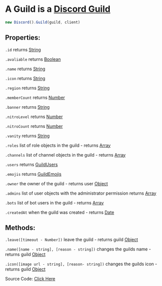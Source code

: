 # A Guild is a [Discord Guild](https://discord.com/developers/docs/resources/guild)
```js
new Discord().Guild(guild, client)
```

## Properties: 

`.id` returns [String](https://javascript.info/types#string)

`.avaliable` returns [Boolean](https://javascript.info/types#boolean-logical-type)

`.name` returns [String](https://javascript.info/types#string)

`.icon` returns [String](https://javascript.info/types#string)

`.region` returns [String](https://javascript.info/types#string)

`.memberCount` returns [Number](https://javascript.info/types#number)

`.banner` returns [String](https://javascript.info/types#string)

`.nitroLevel` returns [Number](https://javascript.info/types#number)

`.nitroCount` returns [Number](https://javascript.info/types#number)

`.vanity` returns [String](https://javascript.info/types#string)

`.roles` list of role objects in the guild - returns [Array](https://javascript.info/array)

`.channels` list of channel objects in the guild - returns [Array](https://javascript.info/array)

`.users` returns [GuildUsers](https://github.com/discordjslib/discordjslib/blob/main/Documentation/Classes/Guild.md#GuildEmojis)

`.emojis` returns [GuildEmojis](https://github.com/discordjslib/discordjslib/blob/main/Documentation/Classes/Guild.md#GuildEmojis)

`.owner` the owner of the guild - returns user [Object](https://javascript.info/object)

`.admins` list of user objects with the administrator permission returns [Array](https://javascript.info/array)

`.bots` list of bot users in the guild - returns [Array](https://javascript.info/array)

`.createdAt` when the guild was created - returns [Date](https://javascript.info/date)


## Methods:

`.leave([timeout - Number])` leave the guild - returns guild [Object](https://javascript.info/object)

`.name([name - string], [reason - string])` changes the guilds name - returns guild [Object](https://javascript.info/object)

`.icon([image url - string], [reason- string])` changes the guilds icon - returns guild [Object](https://javascript.info/object)




Source Code: [Click Here](https://github.com/discordjslib/discordjslib/tree/main/lib/Classes/Guild)
